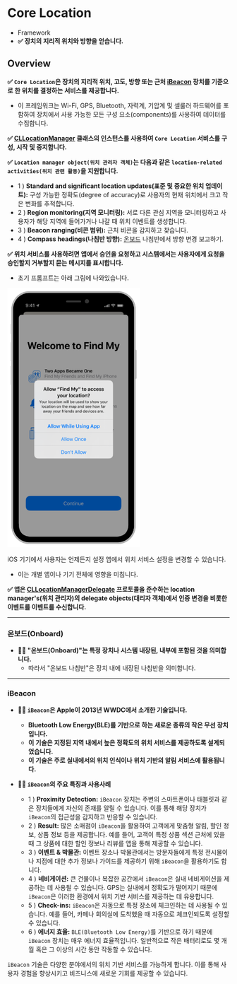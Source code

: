 # Core Location

- Framework
- **✅ 장치의 지리적 위치와 방향을 얻습니다.**</br>

## Overview

**✅ `Core Location`은 장치의 지리적 위치, 고도, 방향 또는 근처 [iBeacon](#iBeacon) 장치를 기준으로 한 위치를 결정하는 서비스를 제공합니다.**
- 이 프레임워크는 Wi-Fi, GPS, Bluetooth, 자력계, 기압계 및 셀룰러 하드웨어를 포함하여 장치에서 사용 가능한 모든 구성 요소(components)를 사용하여 데이터를 수집합니다.</br>

**✅ [CLLocationManager](https://developer.apple.com/documentation/corelocation/cllocationmanager) 클래스의 인스턴스를 사용하여 `Core Location` 서비스를 구성, 시작 및 중지합니다.**</br>

**✅ `Location manager object(위치 관리자 객체)`는 다음과 같은 `location-related activities(위치 관련 활동)`을 지원합니다.**
- 1 ) **Standard and significant location updates(표준 및 중요한 위치 업데이트):** 구성 가능한 정확도(degree of accuracy)로 사용자의 현재 위치에서 크고 작은 변화를 추적합니다.
- 2 ) **Region monitoring(지역 모니터링):** 서로 다른 관심 지역을 모니터링하고 사용자가 해당 지역에 들어가거나 나갈 때 위치 이벤트를 생성합니다.
- 3 ) **Beacon ranging(비콘 범위):** 근처 비콘을 감지하고 찾습니다.
- 4 ) **Compass headings(나침반 방향):** [온보드](#온보드(Onboard)) 나침반에서 방향 변경 보고하기.

**✅ 위치 서비스를 사용하려면 앱에서 승인을 요청하고 시스템에서는 사용자에게 요청을 승인할지 거부할지 묻는 메시지를 표시합니다.**
- 초기 프롬프트는 아래 그림에 나와있습니다.

<img src="https://github.com/devKobe24/images/blob/main/locationService-1.png?raw=true" width=300></br>

iOS 기기에서 사용자는 언제든지 설정 앱에서 위치 서비스 설정을 변경할 수 있습니다.
- 이는 개별 앱이나 기기 전체에 영향을 미칩니다.

**✅ 앱은 [CLLocationManagerDelegate](https://developer.apple.com/documentation/corelocation/cllocationmanagerdelegate) 프로토콜을 준수하는 location manager's(위치 관리자)의 delegate objects(대리자 객체)에서 인증 변경을 비롯한 이벤트를 이벤트를 수신합니다.**

---

### 온보드(Onboard)
- **🙋‍♂️ "온보드(Onboard)"는 특정 장치나 시스템 내장된, 내부에 포함된 것을 의미합니다.**
    - 따라서 "온보드 나침반"은 장치 내에 내장된 나침반을 의미합니다.

---

### iBeacon

- **🙋‍♂️ `iBeacon`은 Apple이 2013년 WWDC에서 소개한 기술입니다.**
    - **Bluetooth Low Energy(BLE)를 기반으로 하는 새로운 종류의 작은 무선 장치 입니다.**
    - **이 기술은 지정된 지역 내에서 높은 정확도의 위치 서비스를 제공하도록 설계되었습니다.**
    - **이 기술은 주로 실내에서의 위치 인식이나 위치 기반의 알림 서비스에 활용됩니다.**</br>

- **🙋‍♂️ `iBeacon`의 주요 특징과 사용사례**
    - 1 ) **Proximity Detection:** `iBeacon` 장치는 주변의 스마트폰이나 태블릿과 같은 장치들에게 자신의 존재를 알릴 수 있습니다. 이를 통해 해당 장치가 `iBeacon`의 접근성을 감지하고 반응할 수 있습니다.
    - 2 ) **Result:** 많은 소매점이 `iBeacon`을 활용하여 고객에게 맞춤형 알림, 할인 정보, 상품 정보 등을 제공합니다. 예를 들어, 고객이 특정 상품 섹션 근처에 있을 때 그 상품에 대한 할인 정보나 리뷰를 앱을 통해 제공할 수 있습니다.
    - 3 ) **이벤트 & 박물관:** 이벤트 장소나 박물관에서는 방문자들에게 특정 전시물이나 지점에 대한 추가 정보나 가이드를 제공하기 위해 `iBeacon`을 활용하기도 합니다.
    - 4 ) **네비게이션:** 큰 건물이나 복잡한 공간에서 `iBeacon`은 실내 네비게이션을 제공하는 데 사용될 수 있습니다. GPS는 실내에서 정확도가 떨어지기 때문에 `iBeacon`은 이러한 환경에서 위치 기반 서비스를 제공하는 데 유용합니다.
    - 5 ) **Check-ins:** `iBeacon`은 자동으로 특정 장소에 체크인하는 데 사용될 수 있습니다. 예를 들어, 카페나 회의실에 도착했을 때 자동으로 체크인되도록 설정할 수 있습니다.
    - 6 ) **에너지 효율:** `BLE(Bluetooth Low Energy)`를 기반으로 하기 때문에 `iBeacon` 장치는 매우 에너지 효율적입니다. 일반적으로 작은 배터리로도 몇 개월 혹은 그 이상의 시간 동안 작동할 수 있습니다.</br>

`iBeacon` 기술은 다양한 분야에서의 위치 기반 서비스를 가능하게 합니다. 이를 통해 사용자 경험을 향상시키고 비즈니스에 새로운 기회를 제공할 수 있습니다.</br>
